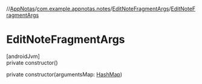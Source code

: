 //[AppNotas](../../../index.md)/[com.example.appnotas.notes](../index.md)/[EditNoteFragmentArgs](index.md)/[EditNoteFragmentArgs](-edit-note-fragment-args.md)

# EditNoteFragmentArgs

[androidJvm]\
private constructor()

private constructor(argumentsMap: [HashMap](https://developer.android.com/reference/kotlin/java/util/HashMap.html))
